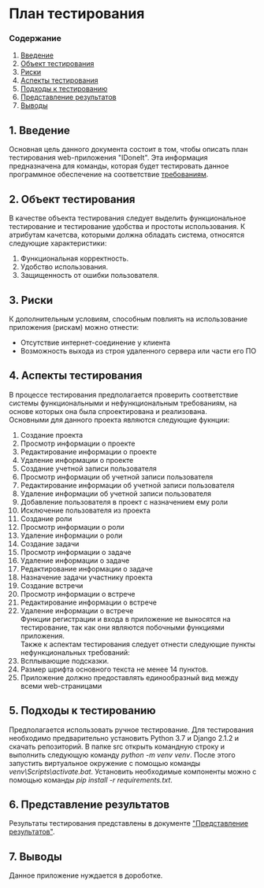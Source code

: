 ﻿# План тестирования
 
 ### Содержание
 
 1. [Введение](#1) <br>
 2. [Объект тестирования](#2) <br>
 3. [Риски](#3) <br>
 4. [Аспекты тестирования](#4) <br>
 5. [Подходы к тестированию](#5) <br>
 6. [Представление результатов](#6) <br>
 7. [Выводы](#7) <br>

## 1\. Введение <a name = "1"></a>

Основная цель данного документа состоит в том, чтобы описать план тестирования web-приложения "IDoneIt". Эта информация предназначена для команды, которая будет тестировать данное программное обеспечение на соответствие [требованиям](SRS.md).

## 2\. Объект тестирования <a name = "2"></a>

В качестве объекта тестирования следует выделить функциональное тестирование и тестирование удобства и простоты использования.
К атрибутам качетсва, которыми должна обладать система, относятся следующие характеристики:
1. Функциональная корректность.
2. Удобство использования.
3. Защищенность от ошибки пользователя. 
 
## 3\. Риски <a name = "3"></a>

К дополнительным условиям, способным повлиять на использование приложения (рискам) можно отнести:

* Отсутствие интернет-соединение у клиента
* Возможность выхода из строя удаленного сервера или части его ПО

## 4\. Аспекты тестирования <a name = "4"></a>

В процессе тестирования предполагается проверить соответствие системы функциональными и нефункциональным требованиям, на основе которых она была спроектирована и реализована. <br>
Основными для данного проекта являются следующие фукнции: <br>
1. Создание проекта <br>
2. Просмотр информации о проекте <br>
3. Редактирование информации о проекте <br>
4. Удаление информации о проекте <br>
5. Создание учетной записи пользователя <br>
6. Просмотр информации об учетной записи пользователя <br>
7. Редактирование информации об учетной записи пользователя <br>
8. Удаление информации об учетной записи пользователя <br>
9. Добавление пользователя в проект с назначением ему роли <br>
10. Исключение пользователя из проекта <br>
11. Создание роли <br>
12. Просмотр информации о роли <br>
13. Удаление информации о роли <br>
14. Создание задачи <br>
15. Просмотр информации о задаче <br>
16. Удаление информации о задаче <br>
17. Редактирование информации о задаче <br>
18. Назначение задачи участнику проекта <br>
19. Создание встречи <br>
20. Просмотр информации о встрече <br>
21. Редактирование информации о встрече <br>
22. Удаление информации о встрече <br>
Функции регистрации и входа в приложение не выносятся на тестирование, так как они являются побочными функциями приложения. <br>
Также к аспектам тестирования следует отнести следующие пункты нефункциональных требований: <br>
1. Всплывающие подсказки. <br>
2. Размер шрифта основного текста не менее 14 пунктов. <br>
3. Приложение должно предоставлять единообразный вид между всеми web-страницами <br>
   
## 5\. Подходы к тестированию <a name = "5"></a>

Предполагается использовать ручное тестирование. Для тестирования необходимо предварительно установить Python 3.7 и Django 2.1.2 и скачать репозиторий. В папке src открыть командную строку и выполнить следующую команду *python -m venv venv*. После этого запустить виртуальное окружение с помощью команды *venv\Scripts\activate.bat*. Установить необходимые компоненты можно с помощью команды *pip install -r requirements.txt*.

## 6\. Представление результатов <a name = "6"></a>

Результаты тестирования представлены в документе ["Представление результатов"](test_results.md).

## 7\. Выводы <a name = "7"></a>

Данное приложение нуждается в дороботке. 
